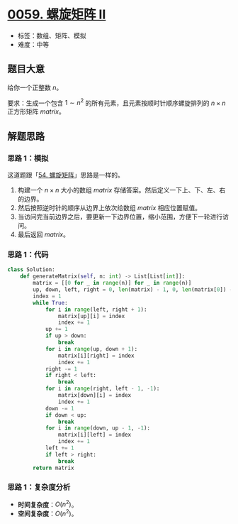 # [0059. 螺旋矩阵 II](https://leetcode.cn/problems/spiral-matrix-ii/)

- 标签：数组、矩阵、模拟
- 难度：中等

## 题目大意

给你一个正整数 $n$。

要求：生成一个包含 $1 \sim n^2$ 的所有元素，且元素按顺时针顺序螺旋排列的 $n \times n$ 正方形矩阵 $matrix$。

## 解题思路

### 思路 1：模拟

这道题跟「[54. 螺旋矩阵](https://leetcode.cn/problems/spiral-matrix/)」思路是一样的。

1. 构建一个 $n \times n$ 大小的数组 $matrix$ 存储答案。然后定义一下上、下、左、右的边界。
2. 然后按照逆时针的顺序从边界上依次给数组 $matrix$ 相应位置赋值。
3. 当访问完当前边界之后，要更新一下边界位置，缩小范围，方便下一轮进行访问。
4. 最后返回 $matrix$。

### 思路 1：代码

```python
class Solution:
    def generateMatrix(self, n: int) -> List[List[int]]:
        matrix = [[0 for _ in range(n)] for _ in range(n)]
        up, down, left, right = 0, len(matrix) - 1, 0, len(matrix[0]) - 1
        index = 1
        while True:
            for i in range(left, right + 1):
                matrix[up][i] = index
                index += 1
            up += 1
            if up > down:
                break
            for i in range(up, down + 1):
                matrix[i][right] = index
                index += 1
            right -= 1
            if right < left:
                break
            for i in range(right, left - 1, -1):
                matrix[down][i] = index
                index += 1
            down -= 1
            if down < up:
                break
            for i in range(down, up - 1, -1):
                matrix[i][left] = index
                index += 1
            left += 1
            if left > right:
                break
        return matrix
```

### 思路 1：复杂度分析

- **时间复杂度**：$O(n^2)$。
- **空间复杂度**：$O(n^2)$。

